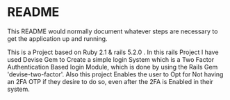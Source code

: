 # README

This README would normally document whatever steps are necessary to get the
application up and running.

This is a Project based on Ruby 2.1 & rails 5.2.0 . In this rails Project I have used Devise Gem to
Create a simple login System which is a Two Factor Authentication Based login Module, which is done
by using the Rails Gem 'devise-two-factor'. Also this project Enables the user to Opt for Not
having an 2FA OTP if they desire to do so, even after the 2FA is Enabled in their system.

